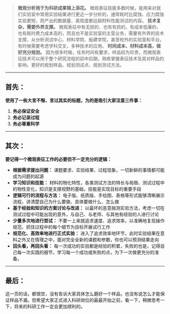 > **微观分析用于为科研成果锦上添花。** 微观表征技能多数时候，是用来对我们实验室中常用实验结果进行更近一步分析的，通常耗时比腐蚀、应力腐蚀实验更短，而产出的数据量、美观度都远超材料性能测试的内容。
> **技术复杂，需要外界支撑。** 微观表征中有无损的、也有有损的，有成本低廉的，也有耗时费力成本高的，而且也不是实验室的主营业务，需要有外界的技术支撑，从分析测试中心、材料学院、船建学院，甚至校外的实验室和平台。有时候需要考虑学科交叉，多种技术的应用。
> **时间成本、材料成本高，做好充分规划。** 因为很多时候，任务时间有要求，样品较为珍贵，而微观表征技术可以用于整个研究流程的前中后期，熟练掌握表征技术及其对样品的影响，更好的规划样品、规划测试点、规划测试方法。

---

## 首先：

**使用了一些大言不惭、言过其实的标题，为的是吸引大家注意三件事：**

1. **务必保证安全**
2. **务必记录过程**
3. **务必尊重科学**

---

## 其次：

**要记得一个微观表征工作的必要但不一定充分的逻辑：**

* **根据需求提出问题：** 课题要求、实验结果、过程现象，一切新鲜的事情都可能成为问题的起源
* **学习知识和技能：** 材料的物化特性，各类测试方法的特长与局限、测试过程中的物性变化，知识是支撑视野的基础，技能是实现目标的重要手段
* **逻辑可行的流程与方法：** 电子版、纸质版、手绘图、表格等形式能够清晰展示流程，讲清楚自己为什么要做、具体要做什么、怎么做
* **基于经验和知识的方案讨论与改进：** 以最坏的恶意揣测实验方法，考虑一切在测试过程中可能出现的意外，与自己、与老师、与其他有经验的人进行讨论
* **少量多次地进行尝试：** 不要一上来就追求速度、追求效率，以准确地复现操作规范、抓住过程中的每个细节为目标开展试行工作
* **规范化、高效率地进行正式实验：** 进入了追求效率地环节，此时实验结果在意料之外又在情理之中，面对完全全新的课题和参数，你也可以预测结果走向
* **回头看，再回头看：** 每一次成功的实验都是经验的积累，失败的也是，记得自己每一次实践的细节，学习每一个成功或失败的点，为下一次做更充分的准备。

---

## 最后：

这一页的话，都很空，没有告诉大家具体怎么磨好一个样品，也没有说怎么才能保证样品不漏。但希望大家正式进入科研岗位的最最开始之前，看一下，稍微思考一下，将来的科研工作一定会更加顺利的。